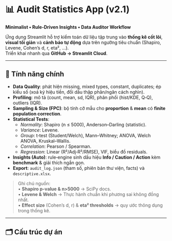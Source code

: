 # 📊 Audit Statistics App (v2.1)
**Minimalist • Rule‑Driven Insights • Data Auditor Workflow**

Ứng dụng Streamlit hỗ trợ kiểm toán dữ liệu tập trung vào **thống kê cốt lõi**, **visual tối giản** và **cảnh báo tự động** dựa trên ngưỡng tiêu chuẩn (Shapiro, Levene, Cohen’s d, r, eta², …).  
Triển khai nhanh qua **GitHub → Streamlit Cloud**.

---

## 🎯 Tính năng chính
- **Data Quality**: phát hiện missing, mixed types, constant, duplicates; ép kiểu số (xoá ký hiệu tiền, đổi dấu thập phân/ngăn cách nghìn).
- **Profiling**: mô tả (count, mean, sd, IQR), phân phối (hist/KDE, Q‑Q), outliers (IQR).
- **Sampling & Size (FPC)**: bộ tính cỡ mẫu cho **proportion** & **mean** có **finite population correction**.
- **Statistical Tests**:
  - *Normality*: Shapiro (n ≤ 5000), Anderson–Darling (statistic).
  - *Variance*: Levene.
  - *Group*: t‑test (Student/Welch), Mann–Whitney; ANOVA, Welch ANOVA, Kruskal–Wallis.
  - *Correlation*: Pearson / Spearman.
  - *Regression*: Linear (R²/Adj‑R²/RMSE), VIF, biểu đồ residuals.
- **Insights (Auto)**: rule‑engine sinh dấu hiệu **Info / Caution / Action** kèm **benchmark** & giải thích ngắn gọn.
- **Export**: `audit_log.json` (tham số, phiên bản thư viện, facts) và `descriptive.xlsx`.

> Ghi chú nguồn:  
> • **Shapiro p-value & n>5000** → SciPy docs.  
> • **Levene & Welch** → Thực hành chuẩn khi phương sai không đồng nhất.  
> • **Effect size** (Cohen’s d, r) & **eta² thresholds** → quy ước thông dụng trong thống kê.

---

## 🗂 Cấu trúc dự án

